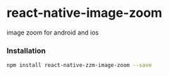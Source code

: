 # react-native-image-zoom
image zoom for android and ios

 ### Installation

```bash
npm install react-native-zzm-image-zoom --save
```
